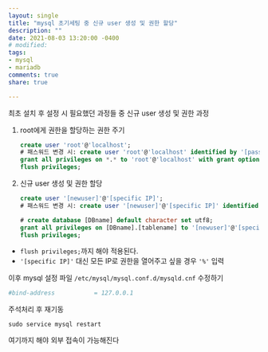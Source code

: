 ```yaml
---
layout: single
title: "mysql 초기세팅 중 신규 user 생성 및 권한 할당"
description: ""
date: 2021-08-03 13:20:00 -0400
# modified: 
tags:
- mysql
- mariadb
comments: true
share: true

---
```




최초 설치 후 설정 시 필요했던 과정들 중 신규 user 생성 및 권한 과정



1. root에게 권한을 할당하는 권한 주기

   ```sql
   create user 'root'@'localhost';
   # 패스워드 변경 시: create user 'root'@'localhost' identified by '[password]';
   grant all privileges on *.* to 'root'@'localhost' with grant option;
   flush privileges;
   ```

   

2. 신규 user 생성 및 권한 할당

   ```sql
   create user '[newuser]'@'[specific IP]';
   # 패스워드 변경 시: create user '[newuser]'@'[specific IP]' identified by '[newuser_pw]';
   
   # create database [DBname] default character set utf8;
   grant all privileges on [DBname].[tablename] to '[newuser]'@'[specific IP]';
   flush privileges;
   ```

   

- `flush privileges;`까지 해야 적용된다.
- `'[specific IP]'` 대신 모든 IP로 권한을 열어주고 싶을 경우 `'%'` 입력

이후 mysql 설정 파일 `/etc/mysql/mysql.conf.d/mysqld.cnf` 수정하기

```bash
#bind-address           = 127.0.0.1
```

주석처리 후 재기동

`sudo service mysql restart`

여기까지 해야 외부 접속이 가능해진다
